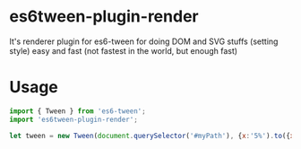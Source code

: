 # es6tween-plugin-render
It's renderer plugin for es6-tween for doing DOM and SVG stuffs (setting style) easy and fast (not fastest in the world, but enough fast)

# Usage

```javascript
import { Tween } from 'es6-tween';
import 'es6tween-plugin-render';

let tween = new Tween(document.querySelector('#myPath'), {x:'5%').to({x:'50%'}, 2000).start();
```